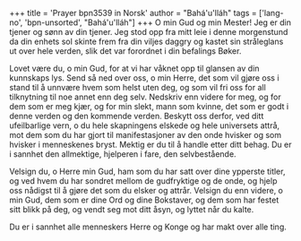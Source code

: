 +++
title = 'Prayer bpn3539 in Norsk'
author = "Bahá'u'lláh"
tags = ['lang-no', 'bpn-unsorted', "Bahá'u'lláh"]
+++
O min Gud og min Mester! Jeg er din tjener og sønn av din tjener. Jeg stod opp fra mitt leie i denne morgenstund da din enhets sol skinte frem fra din viljes daggry og kastet sin stråleglans ut over hele verden, slik det var forordnet i din befalings Bøker.
 
Lovet være du, o min Gud, for at vi har våknet opp til glansen av din kunnskaps lys. Send så ned over oss, o min Herre, det som vil gjøre oss i stand til å unnvære hvem som helst uten deg, og som vil fri oss for all tilknytning til noe annet enn deg selv. Nedskriv enn videre for meg, og for dem som er meg kjær, og for min slekt, mann som kvinne, det som er godt i denne verden og den kommende verden. Beskytt oss derfor, ved ditt ufeilbarlige vern, o du hele skapningens elskede og hele universets attrå, mot dem som du har gjort til manifestasjoner av den onde hvisker og som hvisker i menneskenes bryst. Mektig er du til å handle etter ditt behag. Du er i sannhet den allmektige, hjelperen i fare, den selvbestående.
 
Velsign du, o Herre min Gud, ham som du har satt over dine ypperste titler, og ved hvem du har sondret mellom de gudfryktige og de onde, og hjelp oss nådigst til å gjøre det som du elsker og attrår. Velsign du enn videre, o min Gud, dem som er dine Ord og dine Bokstaver, og dem som har festet sitt blikk på deg, og vendt seg mot ditt åsyn, og lyttet når du kalte.
 
Du er i sannhet alle menneskers Herre og Konge og har makt over alle ting.
